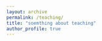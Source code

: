 ```yaml
---
layout: archive
permalink: /teaching/
title: "soemthing about teaching"
author_profile: true
---
```

